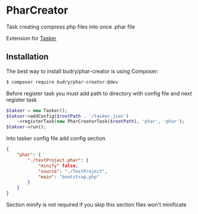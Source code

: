 # PharCreator

Task creating compress php files into once .phar file

Extension for [Tasker](https://github.com/tasker-org/Tasker)

## Installation

The best way to install budry/phar-creator is using Composer:

```bash
$ composer require budry/phar-creator:@dev
```

Before register task you must add path to directory with config file
and next register task

```php
$takser = new Tasker();
$takser->addConfig($rootPath . '/tasker.json')
	->registerTask(new PharCreatorTask($rootPath), 'phar', 'phar');
$takser->run();
```

Into tasker config file add config section
```json
{
	"phar": {
		"./testProject.phar": {
			"minify" false,
			"source": "./TestProject",
			"main": "bootstrap.php"
		}
	}
}
```

Section minify is not required if you skip this section files won't minificate
